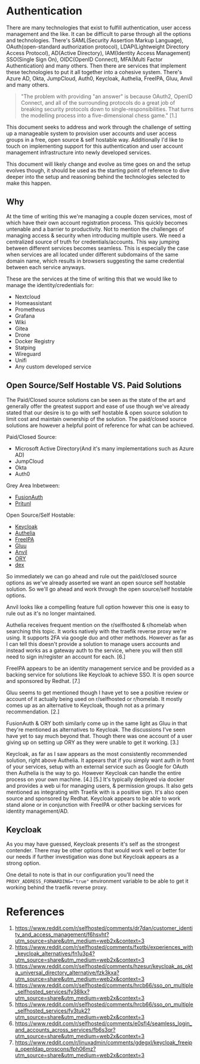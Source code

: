 # Authentication

There are many technologies that exist to fulfill authentication, user access management and the like. It can be difficult to parse through all the options and technologies. There's SAML(Security Assertion Markup Language), OAuth(open-standard authorization protocol), LDAP(Lightweight Directory Access Protocol), AD(Active Directory), IAM(Identity Access Management) SSO(Single Sign On), OIDC(OpenID Connect), MFA(Multi Factor Authentication) and many others. Then there are services that implement these technologies to put it all together into a cohesive system. There's Azure AD, Okta, JumpCloud, Auth0, Keycloak, Authelia, FreeIPA, Gluu, Anvil and many others.

> "The problem with providing "an answer" is because OAuth2, OpenID Connect, and all of the surrounding protocols do a great job of breaking security protocols down to single-responsibilities. That turns the modelling process into a five-dimensional chess game." [1.]

This document seeks to address and work through the challenge of setting up a manageable system to provision user accounts and user access groups in a free, open source & self hostable way. Additionally I'd like to touch on implementing support for this authentication and user account management infrastructure into newly developed services.

This document will likely change and evolve as time goes on and the setup evolves though, it should be used as the starting point of reference to dive deeper into the setup and reasoning behind the technologies selected to make this happen.

## Why

At the time of writing this we're managing a couple dozen services, most of which have their own account registration process. This quickly becomes untenable and a barrier to productivity. Not to mention the challenges of managing access & security when introducing multiple users. We need a centralized source of truth for credentials/accounts. This way jumping between different services becomes seamless. This is especially the case when services are all located under different subdomains of the same domain name, which results in browsers suggesting the same credential between each service anyways.

These are the services at the time of writing this that we would like to manage the identity/credentials for:
- Nextcloud
- Homeassistant
- Prometheus
- Grafana
- Wiki
- Gitea
- Drone
- Docker Registry
- Statping
- Wireguard
- Unifi
- Any custom developed service

## Open Source/Self Hostable VS. Paid Solutions

The Paid/Closed source solutions can be seen as the state of the art and generally offer the greatest support and ease of use though we've already stated that our desire is to go with self hostable & open source solution to limit cost and maintain ownership of the solution. The paid/closed source solutions are however a helpful point of reference for what can be achieved.

Paid/Closed Source:
- Microsoft Active Directory(And it's many implementations such as Azure AD)
- JumpCloud
- Okta
- Auth0

Grey Area Inbetween:
- [FusionAuth](https://fusionauth.io/)
- [Pritunl](https://pritunl.com/)

Open Source/Self Hostable:
- [Keycloak](https://www.keycloak.org/)
- [Authelia](https://github.com/authelia/authelia)
- [FreeIPA](https://www.freeipa.org/page/Main_Page)
- [Gluu](https://www.gluu.org/)
- [Anvil](https://anvil.io/)
- [ORY](https://www.ory.sh/)
- [dex](https://dexidp.io/)

So immediately we can go ahead and rule out the paid/closed source options as we've already asserted we want an open source self hostable solution. So we'll go ahead and work through the open source/self hostable options. 

Anvil looks like a compelling feature full option however this one is easy to rule out as it's no longer maintained.

Authelia receives frequent mention on the r/selfhosted & r/homelab when searching this topic. It works natively with the traefik reverse proxy we're using. It supports 2FA via google duo and other methods. However as far as I can tell this doesn't provide a solution to manage users accounts and instead works as a gateway auth to the service, where you will then still need to sign in/register an account for each. [6.]

FreeIPA appears to be an identity management service and be provided as a backing service for solutions like Keycloak to achieve SSO. It is open source and sponsored by Redhat. [7.]

Gluu seems to get mentioned though I have yet to see a positive review or account of it actually being used on r/selfhosted or r/homelab. It mostly comes up as an alternative to Keycloak, though not as a primary recommendation. [2.]

FusionAuth & ORY both similarly come up in the same light as Gluu in that they're mentioned as alternatives to Keycloak. The discussions I've seen have yet to say much beyond that. Though there was one account of a user giving up on setting up ORY as they were unable to get it working. [3.]

Keycloak, as far as I saw appears as the most consistently recommended solution, right above Authelia. It appears that if you simply want auth in front of your services, setup with an external service such as Google for OAuth then Authelia is the way to go. However Keycloak can handle the entire process on your own machine. [4.] [5.] It's typically deployed via docker and provides a web ui for managing users, & permission groups. It also gets mentioned as integrating with Traefik with is a positive sign. It's also open source and sponsored by Redhat. Keycloak appears to be able to work stand alone or in conjunction with FreeIPA or other backing services for identity management/AD.

## Keycloak

As you may have guessed, Keycloak presents it's self as the strongest contender. There may be other options that would work well or better for our needs if further investigation was done but Keycloak appears as a strong option.

One detail to note is that in our configuration you'll need the `PROXY_ADDRESS_FORWARDING="true"` environment variable to be able to get it working behind the traefik reverse proxy.

# References
1. https://www.reddit.com/r/selfhosted/comments/dr7dan/customer_identity_and_access_management/f6hsvht?utm_source=share&utm_medium=web2x&context=3
2. https://www.reddit.com/r/selfhosted/comments/fxotbi/experiences_with_keycloak_alternatives/fn1u3p4?utm_source=share&utm_medium=web2x&context=3
3. https://www.reddit.com/r/selfhosted/comments/hzesur/keycloak_as_okta_universal_directory_alternative/fzk3kxa?utm_source=share&utm_medium=web2x&context=3
4. https://www.reddit.com/r/selfhosted/comments/hrcb66/sso_on_multiple_selfhosted_services/fy38lkx?utm_source=share&utm_medium=web2x&context=3
5. https://www.reddit.com/r/selfhosted/comments/hrcb66/sso_on_multiple_selfhosted_services/fy3tuk2?utm_source=share&utm_medium=web2x&context=3
6. https://www.reddit.com/r/selfhosted/comments/e0sfl4/seamless_login_and_accounts_across_services/fb6s3qr?utm_source=share&utm_medium=web2x&context=3
7. https://www.reddit.com/r/linuxadmin/comments/gdegxl/keycloak_freeipa_openldap_proscons/fph06mz?utm_source=share&utm_medium=web2x&context=3
